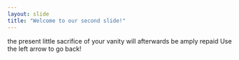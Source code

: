 ```yaml
---
layout: slide
title: "Welcome to our second slide!"
---
```

the present little sacrifice of your vanity will afterwards be amply repaid
Use the left arrow to go back!
